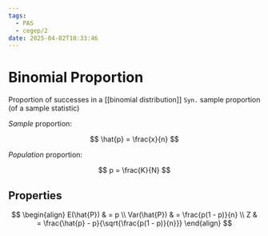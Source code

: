 ```yaml
---
tags:
  - PAS
  - cegep/2
date: 2025-04-02T10:33:46
---
```


# Binomial Proportion

Proportion of successes in a [[binomial distribution]]
`Syn.` sample proportion (of a sample statistic)

*Sample* proportion:

$$
\hat{p} = \frac{x}{n}
$$

*Population* proportion:

$$
p = \frac{K}{N}
$$

## Properties

$$
\begin{align}
E(\hat{P}) & = p \\
Var(\hat{P}) & = \frac{p(1 - p)}{n} \\
Z & = \frac{\hat{p} - p}{\sqrt{\frac{p(1 - p)}{n}}}
\end{align}
$$